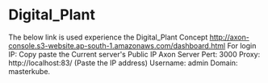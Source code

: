 # Digital_Plant
The below link is used experience the Digital_Plant Concept
http://axon-console.s3-website.ap-south-1.amazonaws.com/dashboard.html
For login 
IP: Copy paste the Current server's Public IP
Axon Server Pert: 3000
Proxy: http://localhost:83/ (Paste the IP address)
Username: admin
Domain: masterkube.
